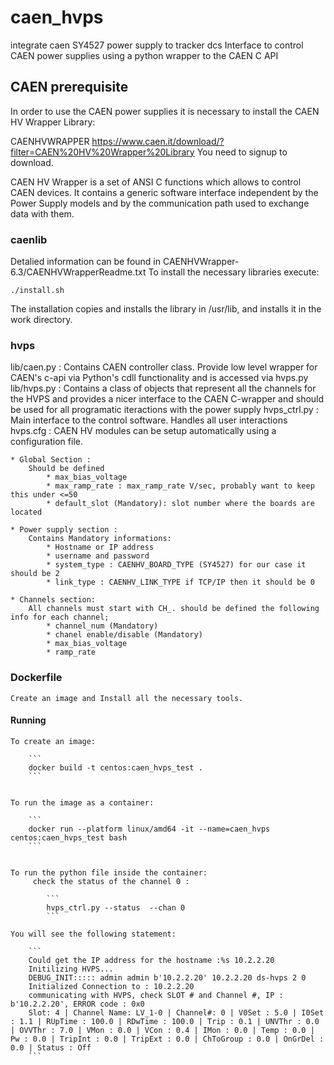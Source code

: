 # caen_hvps
integrate caen SY4527 power supply to tracker dcs
Interface to control CAEN power supplies using a python wrapper to the CAEN C API

## CAEN prerequisite
In order to use the CAEN power supplies it is necessary to install the CAEN HV Wrapper Library:

CAENHVWRAPPER https://www.caen.it/download/?filter=CAEN%20HV%20Wrapper%20Library
You need to signup to download. 

CAEN HV Wrapper is a set of ANSI C functions which allows to control CAEN devices. It contains a generic software interface independent by the Power Supply models and by the communication path used to exchange data with them.

### caenlib
Detalied information can be found in CAENHVWrapper-6.3/CAENHVWrapperReadme.txt
To install the necessary libraries execute:
    
    ./install.sh 
 
The installation copies and installs the library in /usr/lib, and installs it in the work directory.

### hvps 
 lib/caen.py : Contains CAEN controller class. Provide low level wrapper for CAEN's c-api via Python's cdll functionality and is accessed via hvps.py
 lib/hvps.py : Contains  a class of objects that represent all the channels for the HVPS and provides a nicer interface to the CAEN C-wrapper and should be used for all programatic iteractions with the power supply
 hvps_ctrl.py :  Main interface to the control software. Handles all user interactions
 hvps.cfg : CAEN HV modules can be setup automatically using a configuration file.
    
    * Global Section :
        Should be defined 
            * max_bias_voltage 
            * max_ramp_rate : max_ramp_rate V/sec, probably want to keep this under <=50
            * default_slot (Mandatory): slot number where the boards are located
    
    * Power supply section : 
        Contains Mandatory informations:
            * Hostname or IP address 
            * username and password
            * system_type : CAENHV_BOARD_TYPE (SY4527) for our case it should be 2 
            * link_type : CAENHV_LINK_TYPE if TCP/IP then it should be 0
    
    * Channels section:
        All channels must start with CH_. should be defined the following info for each channel;
            * channel_num (Mandatory)
            * chanel enable/disable (Mandatory)
            * max_bias_voltage 
            * ramp_rate 

### Dockerfile
    Create an image and Install all the necessary tools.

#### Running
    To create an image:
    
        ```
        docker build -t centos:caen_hvps_test .
        ```
    
    
    To run the image as a container:

        ```
        docker run --platform linux/amd64 -it --name=caen_hvps centos:caen_hvps_test bash
        ```

    
    To run the python file inside the container:
         check the status of the channel 0 :
            
            ```
            hvps_ctrl.py --status  --chan 0
            ```
         
    You will see the following statement:
        
        ```
        Could get the IP address for the hostname :%s 10.2.2.20
        Initilizing HVPS...
        DEBUG_INIT::::: admin admin b'10.2.2.20' 10.2.2.20 ds-hvps 2 0
        Initialized Connection to : 10.2.2.20
        communicating with HVPS, check SLOT # and Channel #, IP : b'10.2.2.20', ERROR code : 0x0
        Slot: 4 | Channel Name: LV_1-0 | Channel#: 0 | V0Set : 5.0 | I0Set : 1.1 | RUpTime : 100.0 | RDwTime : 100.0 | Trip : 0.1 | UNVThr : 0.0 | OVVThr : 7.0 | VMon : 0.0 | VCon : 0.4 | IMon : 0.0 | Temp : 0.0 | Pw : 0.0 | TripInt : 0.0 | TripExt : 0.0 | ChToGroup : 0.0 | OnGrDel : 0.0 | Status : Off
        ```


     